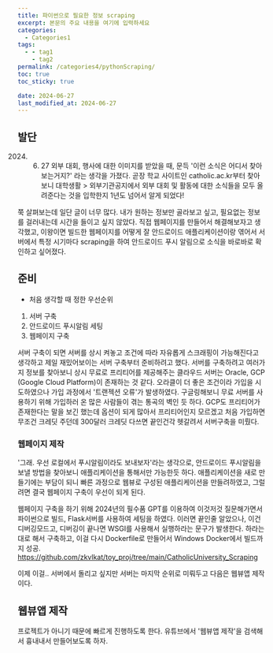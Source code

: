 ```yaml
---
title: 파이썬으로 필요한 정보 scraping
excerpt: 본문의 주요 내용을 여기에 입력하세요
categories:
  - Categories1
tags:
  - - tag1
    - tag2
permalink: /categories4/pythonScraping/
toc: true
toc_sticky: true

date: 2024-06-27
last_modified_at: 2024-06-27
---
```


## 발단

2024. 06. 27
외부 대회, 행사에 대한 이미지를 받았을 때, 문득 '이런 소식은 어디서 찾아보는거지?' 라는 생각을 가졌다. 곧장 학교 사이트인 catholic.ac.kr부터 찾아보니 대학생활 > 외부기관공지에서 외부 대회 및 활동에 대한 소식들을 모두 올려준다는 것을 입학한지 1년도 넘어서 알게 되었다!

쭉 살펴보는데 일단 글이 너무 많다. 내가 원하는 정보만 골라보고 싶고, 필요없는 정보를 걸러내는데 시간을 들이고 싶지 않았다. 직접 웹페이지를 만들어서 해결해보자고 생각했고, 이왕이면 빌드한 웹페이지를 어떻게 잘 안드로이드 애플리케이션이랑 엮어서 서버에서 특정 시기마다 scraping을 하여 안드로이드 푸시 알림으로 소식을 바로바로 확인하고 싶어졌다.

## 준비

- 처음 생각할 때 정한 우선순위
1. 서버 구축
2. 안드로이드 푸시알림 세팅
3. 웹페이지 구축

서버 구축이 되면 서버를 상시 켜놓고 조건에 따라 자유롭게 스크래핑이 가능해진다고 생각하고 제일 재밌어보이는 서버 구축부터 준비하려고 했다.
서버를 구축하려고 여러가지 정보를 찾아보니 상시 무료로 프리티어를 제공해주는 클라우드 서버는 Oracle, GCP (Google Cloud Platform)이 존재하는 것 같다. 오라클이 더 좋은 조건이라 가입을 시도하였으나 가입 과정에서 '트랜젝션 오류'가 발생하였다. 구글링해보니 무료 서버를 사용하기 위해 가입하러 온 많은 사람들이 겪는 통곡의 벽인 듯 하다. GCP도 프리티어가 존재한다는 말을 보긴 했는데 옵션이 되게 많아서 프리티어인지 모르겠고 처음 가입하면 무조건 크레딧 주던데 300달러 크레딧 다쓰면 끝인건각 헷갈려서 서버구축을 미뤘다.

### 웹페이지 제작

'그래. 우선 로컬에서 푸시알림이라도 보내보자'라는 생각으로, 안드로이드 푸시알림을 보낼 방법을 찾아보니 애플리케이션을 통해서만 가능한듯 하다. 애플리케이션을 새로 만들기에는 부담이 되니 빠른 과정으로 웹뷰로 구성된 애플리케이션을 만들려하였고, 그럴려면 결국 웹페이지 구축이 우선이 되게 된다.

웹페이지 구축을 하기 위해 2024년의 필수품 GPT를 이용하여 이것저것 질문해가면서 파이썬으로 빌드, Flask서버를 사용하여 세팅을 하였다. 이러면 끝인줄 알았으나, 이건 디버깅모드고, 디버깅이 끝나면 WSGI를 사용해서 실행하라는 문구가 발생한다.
하라는대로 해서 구축하고, 이걸 다시 Dockerfile로 만들어서 Windows Docker에서 빌드까지 성공.
https://github.com/zkvlkat/toy_proj/tree/main/CatholicUniversity_Scraping

이제 이걸.. 서버에서 돌리고 싶지만 서버는 마지막 순위로 미뤄두고 다음은 웹뷰앱 제작이다.

## 웹뷰앱 제작
프로젝트가 아니기 때문에 빠르게 진행하도록 한다. 유튜브에서 '웹뷰앱 제작'을 검색해서 흉내내서 만들어보도록 하자.

